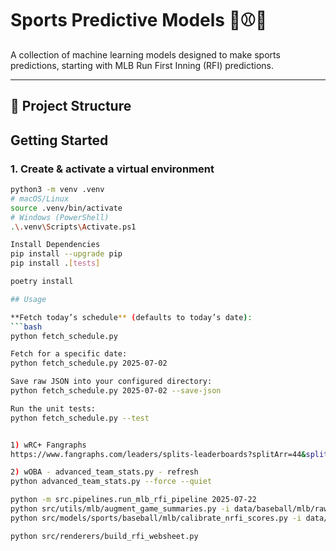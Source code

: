 # Sports Predictive Models 🧠⚾🏀

A collection of machine learning models designed to make sports predictions, starting with MLB Run First Inning (RFI) predictions.

---

## 📂 Project Structure


## Getting Started

### 1. Create & activate a virtual environment  
```bash
python3 -m venv .venv
# macOS/Linux
source .venv/bin/activate
# Windows (PowerShell)
.\.venv\Scripts\Activate.ps1

Install Dependencies
pip install --upgrade pip
pip install .[tests]

poetry install

## Usage

**Fetch today’s schedule** (defaults to today’s date):  
```bash
python fetch_schedule.py

Fetch for a specific date:
python fetch_schedule.py 2025-07-02

Save raw JSON into your configured directory:
python fetch_schedule.py 2025-07-02 --save-json

Run the unit tests:
python fetch_schedule.py --test


1) wRC+ Fangraphs
https://www.fangraphs.com/leaders/splits-leaderboards?splitArr=44&splitArrPitch=&autoPt=false&splitTeams=false&statType=team&statgroup=2&startDate=2025-03-01&endDate=2025-11-01&players=&filter=&groupBy=season&wxTemperature=&wxPressure=&wxAirDensity=&wxElevation=&wxWindSpeed=&position=B&sort=23,1

2) wOBA - advanced_team_stats.py - refresh
python advanced_team_stats.py --force --quiet

python -m src.pipelines.run_mlb_rfi_pipeline 2025-07-22
python src/utils/mlb/augment_game_summaries.py -i data/baseball/mlb/raw -o data/baseball/mlb/interim/game_summaries
python src/models/sports/baseball/mlb/calibrate_nrfi_scores.py -i data/baseball/mlb/interim/game_summaries -p "mlb_daily_game_summary_*_augmented.json" -d data/baseball/mlb/processed/game_summaries

python src/renderers/build_rfi_websheet.py